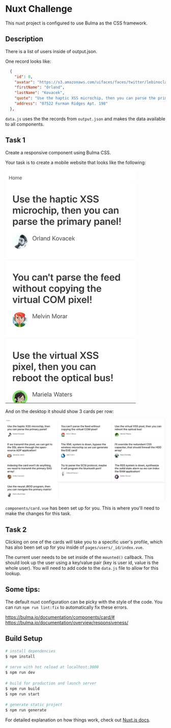 # Nuxt Challenge

This nuxt project is configured to use Bulma as the CSS framework.

## Description

There is a list of users inside of output.json.

One record looks like:

```json
  {
    "id": 0,
    "avatar": "https://s3.amazonaws.com/uifaces/faces/twitter/lebinoclard/128.jpg",
    "firstName": "Orland",
    "lastName": "Kovacek",
    "quote": "Use the haptic XSS microchip, then you can parse the primary panel!",
    "address": "07522 Furman Ridges Apt. 198"
  },
```

`data.js` uses the the records from `output.json` and makes the data available to all components.

## Task 1

Create a responsive component using Bulma CSS.

Your task is to create a mobile website that looks like the following:

<img src="images/nuxt_challenge_mobile.png" />

And on the desktop it should show 3 cards per row:

<img src="images/nuxt_challenge_desktop.png" />

`components/card.vue` has been set up for you. This is where you'll need to make the changes for this task.

## Task 2

Clicking on one of the cards will take you to a specific user's profile, which has also been set up for you inside of `pages/users/_id/index.vue`.

The current user needs to be set inside of the `mounted()` callback. This should look up the user using a key/value pair (key is user id, value is the whole user). You will need to add code to the `data.js` file to allow for this lookup.

## Some tips:

The default nuxt configuration can be picky with the style of the code. You can run `npm run lint:fix` to automatically fix these errors.

https://bulma.io/documentation/components/card/#
https://bulma.io/documentation/overview/responsiveness/


## Build Setup

```bash
# install dependencies
$ npm install

# serve with hot reload at localhost:3000
$ npm run dev

# build for production and launch server
$ npm run build
$ npm run start

# generate static project
$ npm run generate
```

For detailed explanation on how things work, check out [Nuxt.js docs](https://nuxtjs.org).
